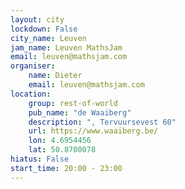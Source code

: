 ```yaml
---
layout: city                                           
lockdown: False
city_name: Leuven                                                               
jam_name: Leuven MathsJam
email: leuven@mathsjam.com
organiser:
    name: Dieter
    email: leuven@mathsjam.com
location:
    group: rest-of-world
    pub_name: "de Waaiberg"
    description: ", Tervuursevest 60"
    url: https://www.waaiberg.be/
    lon: 4.6954456
    lat: 50.8700078
hiatus: False
start_time: 20:00 - 23:00
---
```

